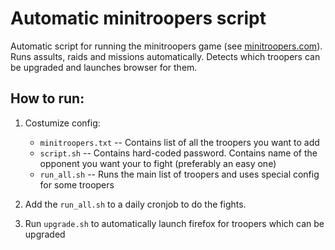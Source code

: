 Automatic minitroopers script
=============================

Automatic script for running the minitroopers game (see [minitroopers.com](http://hjulle.minitroopers.com "My page on minitroopers")).
Runs assults, raids and missions automatically.
Detects which troopers can be upgraded and launches browser for them.

How to run:
-----------

1. Costumize config:

     *  `minitroopers.txt`   -- Contains list of all the troopers you want to add
     *  `script.sh`          -- Contains hard-coded password.  Contains name of the opponent
                                you want your to fight (preferably an easy one)
     *  `run_all.sh`        -- Runs the main list of troopers and uses special config for some troopers

2. Add the `run_all.sh` to a daily cronjob to do the fights.

3. Run `upgrade.sh` to automatically launch firefox for troopers which can be upgraded

